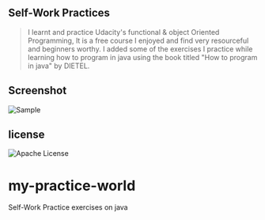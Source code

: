 ## Self-Work Practices
>I learnt and practice Udacity's functional & object Oriented Programming, It is a free course I enjoyed and find very 
resourceful and beginners worthy. I added some of the exercises I practice while learning how to program in java using 
the book titled "How to program in java" by DIETEL.

## Screenshot
![Sample](https://ik.imagekit.io/ai9h6tfqg/Screenshot_from_2019-08-23_01-03-15_flMkBQyPy.png)

## license
![Apache License](LICENSE)

# my-practice-world
Self-Work Practice exercises on java


